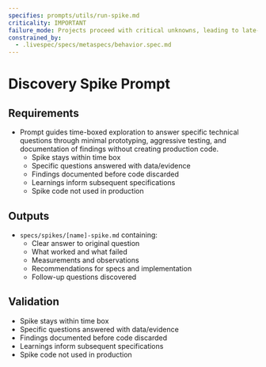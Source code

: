 ```yaml
---
specifies: prompts/utils/run-spike.md
criticality: IMPORTANT
failure_mode: Projects proceed with critical unknowns, leading to late-stage redesigns or failures
constrained_by:
  - .livespec/specs/metaspecs/behavior.spec.md
---
```


# Discovery Spike Prompt

## Requirements
- Prompt guides time-boxed exploration to answer specific technical questions through minimal prototyping, aggressive testing, and documentation of findings without creating production code.
  - Spike stays within time box
  - Specific questions answered with data/evidence
  - Findings documented before code discarded
  - Learnings inform subsequent specifications
  - Spike code not used in production

## Outputs

- `specs/spikes/[name]-spike.md` containing:
  - Clear answer to original question
  - What worked and what failed
  - Measurements and observations
  - Recommendations for specs and implementation
  - Follow-up questions discovered

## Validation

- Spike stays within time box
- Specific questions answered with data/evidence
- Findings documented before code discarded
- Learnings inform subsequent specifications
- Spike code not used in production
